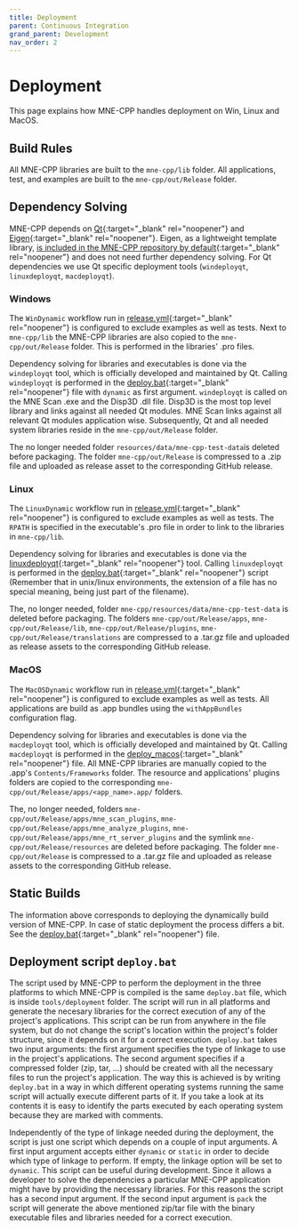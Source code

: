 ```yaml
---
title: Deployment
parent: Continuous Integration
grand_parent: Development
nav_order: 2
---
```


# Deployment

This page explains how MNE-CPP handles deployment on Win, Linux and MacOS.

## Build Rules

All MNE-CPP libraries are built to the `mne-cpp/lib` folder. All applications, test, and examples are built to the `mne-cpp/out/Release` folder.

## Dependency Solving
MNE-CPP depends on [Qt](https://www.qt.io/){:target="_blank" rel="noopener"} and [Eigen](http://eigen.tuxfamily.org/index.php?title=Main_Page){:target="_blank" rel="noopener"}. Eigen, as a lightweight template library, [is included in the MNE-CPP repository by default](https://github.com/mne-tools/mne-cpp/tree/main/include/3rdParty/eigen3){:target="_blank" rel="noopener"} and does not need further dependency solving. For Qt dependencies we use Qt specific deployment tools (`windeployqt`, `linuxdeployqt`, `macdeployqt`).

### Windows
The `WinDynamic` workflow run in [release.yml](https://github.com/mne-tools/mne-cpp/blob/main/.github/workflows/release.yml){:target="_blank" rel="noopener"} is configured to exclude examples as well as tests. Next to `mne-cpp/lib` the MNE-CPP libraries are also copied to the `mne-cpp/out/Release` folder. This is performed in the libraries' .pro files. 

Dependency solving for libraries and executables is done via the `windeployqt` tool, which is officially developed and maintained by Qt. Calling `windeployqt` is performed in the [deploy.bat](https://github.com/mne-tools/mne-cpp/blob/main/tools/deployment/deploy.bat){:target="_blank" rel="noopener"} file with `dynamic` as first argument. `windeployqt` is called on the MNE Scan .exe and the Disp3D .dll file. Disp3D is the most top level library and links against all needed Qt modules. MNE Scan links against all relevant Qt modules application wise. Subsequently, Qt and all needed system libraries reside in the `mne-cpp/out/Release` folder.

The no longer needed folder `resources/data/mne-cpp-test-data`is deleted before packaging. The folder `mne-cpp/out/Release` is compressed to a .zip file and uploaded as release asset to the corresponding GitHub release.

### Linux
The `LinuxDynamic` workflow run in [release.yml](https://github.com/mne-tools/mne-cpp/blob/main/.github/workflows/release.yml){:target="_blank" rel="noopener"} is configured to exclude examples as well as tests. The `RPATH` is specified in the executable's .pro file in order to link to the libraries in `mne-cpp/lib`.

Dependency solving for libraries and executables is done via the [linuxdeployqt](https://github.com/probonopd/linuxdeployqt){:target="_blank" rel="noopener"} tool. Calling `linuxdeployqt` is performed in the [deploy.bat](https://github.com/mne-tools/mne-cpp/blob/main/tools/deployment/deploy.bat){:target="_blank" rel="noopener"} script (Remember that in unix/linux environments, the extension of a file has no special meaning, being just part of the filename).

The, no longer needed, folder `mne-cpp/resources/data/mne-cpp-test-data` is deleted before packaging.  The folders `mne-cpp/out/Release/apps`, `mne-cpp/out/Release/lib`, `mne-cpp/out/Release/plugins`, `mne-cpp/out/Release/translations` are compressed to a .tar.gz file and uploaded as release assets to the corresponding GitHub release. 

### MacOS
The `MacOSDynamic` workflow run in [release.yml](https://github.com/mne-tools/mne-cpp/blob/main/.github/workflows/release.yml){:target="_blank" rel="noopener"} is configured to exclude examples as well as tests. All applications are build as .app bundles using the `withAppBundles` configuration flag.

Dependency solving for libraries and executables is done via the `macdeployqt` tool, which is officially developed and maintained by Qt. Calling `macdeployqt` is performed in the [deploy_macos](https://github.com/mne-tools/mne-cpp/blob/main/tools/deployment/deploy.bat){:target="_blank" rel="noopener"} file. All MNE-CPP libraries are manually copied to the .app's `Contents/Frameworks` folder. The resource and applications' plugins folders are copied to the corresponding `mne-cpp/out/Release/apps/<app_name>.app/` folders. 

The, no longer needed, folders `mne-cpp/out/Release/apps/mne_scan_plugins`, `mne-cpp/out/Release/apps/mne_analyze_plugins`, `mne-cpp/out/Release/apps/mne_rt_server_plugins` and the symlink `mne-cpp/out/Release/resources` are deleted before packaging. The folder `mne-cpp/out/Release` is compressed to a .tar.gz file and uploaded as release assets to the corresponding GitHub release.

## Static Builds

The information above corresponds to deploying the dynamically build version of MNE-CPP. In case of static deployment the process differs a bit. See the [deploy.bat](https://github.com/mne-tools/mne-cpp/blob/main/tools/deployment/deploy.bat){:target="_blank" rel="noopener"} file.

## Deployment script `deploy.bat`
The script used by MNE-CPP to perform the deployment in the three platforms to which MNE-CPP is compiled is the same `deploy.bat` file, which is inside `tools/deployment` folder. The script will run in all platforms and generate the necesary libraries for the correct execution of any of the project's applications. This script can be run from anywhere in the file system, but do not change the script's location within the project's folder structure, since it depends on it for a correct execution. ```deploy.bat``` takes two input arguments: the first argument specifies the type of linkage to use in the project's applications. The second argument specifies if a compressed folder (zip, tar, ...) should be created with all the necessary files to run the project's application. 
The way this is achieved is by writing `deploy.bat` in a way in which different operating systems running the same script will actually execute different parts of it. If you take a look at its contents it is easy to identify the parts executed by each operating system because they are marked with comments. 

Independently of the type of linkage needed during the deployment, the script is just one script which depends on a couple of input arguments. A first input argument accepts either ```dynamic``` or ```static``` in order to decide which type of linkage to perform. If empty, the linkage option will be set to ```dynamic```. This script can be useful during development. Since it allows a developer to solve the dependencies a particular MNE-CPP application might have by providing the necessary libraries. For this reasons the script has a second input argument. If the second input argument is ```pack``` the script will generate the above mentioned zip/tar file with the binary executable files and libraries needed for a correct execution.